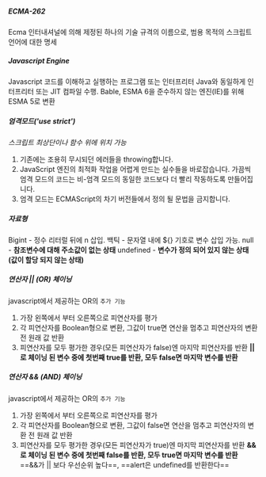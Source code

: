 ##### ECMA-262
Ecma 인터내셔널에 의해 제정된 하나의 기술 규격의 이름으로, 범용 목적의 스크립트 언어에 대한 명세
##### Javascript Engine
Javascript 코드를 이해하고 실행하는 프로그램 또는 인터프리터
	Java와 동일하게 인터프리터 또는 JIT 컴파일 수행.
	Bable, ESMA 6을 준수하지 않는 엔진(IE)를 위해 ESMA 5로 변환
##### 엄격모드('use strict')
*스크립트 최상단이나 함수 위에 위치 가능*
1. 기존에는 조용히 무시되던 에러들을 throwing합니다.
2. JavaScript 엔진의 최적화 작업을 어렵게 만드는 실수들을 바로잡습니다. 가끔씩 엄격 모드의 코드는 비-엄격 모드의 동일한 코드보다 더 빨리 작동하도록 만들어집니다.
3. 엄격 모드는 ECMAScript의 차기 버전들에서 정의 될 문법을 금지합니다.
##### 자료형
Bigint - 정수 리터럴 뒤에 n 삽입.
백틱 - 문자열 내에 ${} 기호로 변수 삽입 가능.
null - **참조변수에 대해 주소값이 없는 상태**
undefined - **변수가 정의 되어 있지 않는 상태(값이 할당 되지 않는 상태)**
##### 연산자 || (OR) 체이닝
javascript에서 제공하는 OR의 `추가 기능`
1. 가장 왼쪽에서 부터 오른쪽으로 피연산자를 평가
2. 각 피연산자를 Boolean형으로 변환, 그값이 true면 연산을 멈추고 피연산자의 변환 전 원래 값 반환
3. 피연산자를 모두 평가한 경우(모든 피연산자가 false)엔 마지막 피연산자를 반환
**||로 체이닝 된 변수 중에 첫번째 true를 반환, 모두 false면 마지막 변수를 반환**
##### 연산자 && (AND) 체이닝
javascript에서 제공하는 OR의 `추가 기능`
1. 가장 왼쪽에서 부터 오른쪽으로 피연산자를 평가
2. 각 피연산자를 Boolean형으로 변환, 그값이 false면 연산을 멈추고 피연산자의 변환 전 원래 값 반환
3. 피연산자를 모두 평가한 경우(모든 피연산자가 true)엔 마지막 피연산자를 반환
**&&로 체이닝 된 변수 중에 첫번째 false를 반환, 모두 true면 마지막 변수를 반환**
==&&가 || 보다 우선순위 높다==, ==alert은 undefined를 반환한다==

